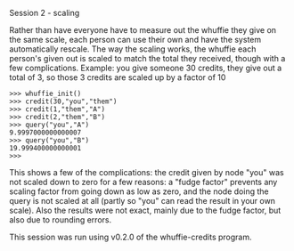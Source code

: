 Session 2 - scaling

Rather than have everyone have to measure out the whuffie they give on the same scale, each person can use their own and have the system automatically rescale.
The way the scaling works, the whuffie each person's given out is scaled to match the total they received, though with a few complications.
Example: you give someone 30 credits, they give out a total of 3, so those 3 credits are scaled up by a factor of 10

	>>> whuffie_init()
	>>> credit(30,"you","them")
	>>> credit(1,"them","A")
	>>> credit(2,"them","B")
	>>> query("you","A")
	9.9997000000000007
	>>> query("you","B")
	19.999400000000001
	>>> 

This shows a few of the complications: the credit given by node "you" was not scaled down to zero for a few reasons: a "fudge factor" prevents any scaling factor from going down as low as zero, and the node doing the query is not scaled at all (partly so "you" can read the result in your own scale). Also the results were not exact, mainly due to the fudge factor, but also due to rounding errors.

This session was run using v0.2.0 of the whuffie-credits program.

